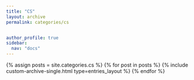 ```yaml
---
title: "CS"
layout: archive
permalink: categories/cs


author_profile: true
sidebar:
  nav: "docs"
---
```


{% assign posts = site.categories.cs %}
{% for post in posts %}
  {% include custom-archive-single.html type=entries_layout %}
{% endfor %}
